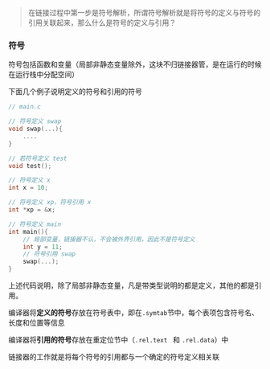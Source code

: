 > 在链接过程中第一步是符号解析，所谓符号解析就是将符号的定义与符号的引用关联起来，那么什么是符号的定义与引用？

### 符号

符号包括函数和变量（局部非静态变量除外，这块不归链接器管，是在运行的时候在运行栈中分配空间）

下面几个例子说明定义的符号和引用的符号

```c
// main.c

// 符号定义 swap
void swap(...){ 
    ....
}

// 若符号定义 test
void test();

// 符号定义 x
int x = 10;

// 符号定义 xp，符号引用 x
int *xp = &x;

// 符号定义 main
int main(){
    // 局部变量，链接器不认，不会被外界引用，因此不是符号定义
    int y = 11;
    // 符号引用 swap
    swap(...);
}
```

上述代码说明，除了局部非静态变量，凡是带类型说明的都是定义，其他的都是引用。

编译器将**定义的符号**存放在符号表中，即在`.symtab`节中，每个表项包含符号名、长度和位置等信息

编译器将**引用的符号**存放在重定位节中（`.rel.text `  和 `.rel.data`）中

链接器的工作就是将每个符号的引用都与一个确定的符号定义相关联
